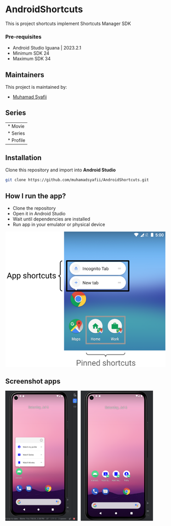 # AndroidShortcuts
This is project shortcuts implement Shortcuts Manager SDK

### Pre-requisites ###
* Android Studio Iguana | 2023.2.1
* Minimum SDK 24
* Maximum SDK 34

## Maintainers

This project is maintained by:

* [Muhamad Syafii](http://github.com/muhamadsyafii)

## Series

|               | 
| ------------- | 
| * Movie |
| * Series |
| * Profile |

## Installation

Clone this repository and import into **Android Studio**

```bash
git clone https://github.com/muhamadsyafii/AndroidShortcuts.git
```

## How I run the app?

- Clone the repository
- Open it in Android Studio
- Wait until dependencies are installed
- Run app in your emulator or physical device

![App Screens](screenshot/pinned-shortcuts.png)

## Screenshot apps

<!-- ![App Screens Shortcuts](screenshot/shortcuts.png) -->
<!-- ![App Screens Shortcuts Pin](screenshot/pin.png) -->

<div style="display: flex; flex-direction: row;">
  <img src="screenshot/shortcuts.png" alt="App Screens Shortcuts" style="width: 45%; margin-right: 10px;">
  <img src="screenshot/pin.png" alt="App Screens Shortcuts Pin" style="width: 45%;">
</div>
